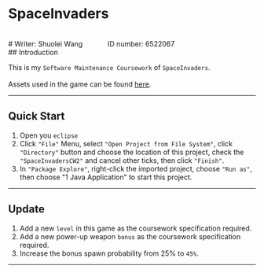 # SpaceInvaders

<br/>
# Writer: Shuolei Wang  &nbsp; &nbsp; &nbsp; &nbsp; &nbsp; &nbsp;   ID number: 6522067

<br/>
## Introduction

This is my `Software Maintenance Coursework` of `SpaceInvaders`. <br/>
</br>
Assets used in the game can be found [here](http://gooperblooper22.deviantart.com/art/Space-Invaders-Sprite-Sheet-135338373).


---

## Quick Start

1. Open you `eclipse` 
2. Click `"File"` Menu, select `"Open Project from File System"`, click `"Directory"` button and choose the location of this project, check the 
`"SpaceInvadersCW2"` and cancel other ticks, then click `"Finish"`.
3. In `"Package Explore"`, right-click the imported project, choose `"Run as"`, then choose "1 Java Application" to start this project.


---

## Update

1. Add a new `level` in this game as the coursework specification required.
2. Add a new power-up weapon `bonus` as the coursework specification required.
3. Increase the bonus spawn probability from 25% to `45%`.


---
